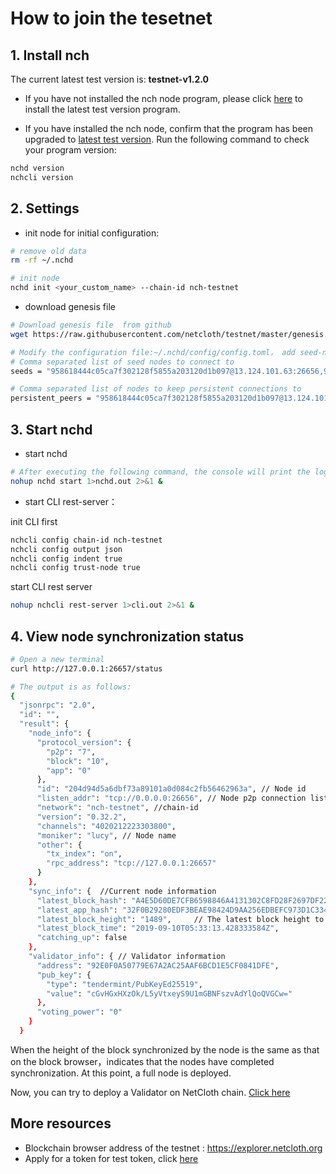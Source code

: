 # How to join the tesetnet

## 1. Install nch

The current latest test version is: **testnet-v1.2.0**

* If you have not installed the nch node program, please click [here](../software/how-to-install.md) to install the latest test version program.

* If you have installed the nch node, confirm that the program has been upgraded to [latest test version](../software/how-to-install.md#the-latest-version). Run the following command to check your program version:

```bash
nchd version
nchcli version
```

## 2. Settings

* init node for initial configuration:

```bash
# remove old data
rm -rf ~/.nchd

# init node
nchd init <your_custom_name> --chain-id nch-testnet
```

* download genesis file

```bash
# Download genesis file  from github
wget https://raw.githubusercontent.com/netcloth/testnet/master/genesis.json -O  ~/.nchd/config/genesis.json

# Modify the configuration file:~/.nchd/config/config.toml， add seed-nodes as follows:
# Comma separated list of seed nodes to connect to
seeds = "958618444c05ca7f302128f5855a203120d1b097@13.124.101.63:26656,9a6f6284dda861246a97ac2b3e2b4d4e7a8f7d68@13.58.188.155:26656,da767a7a735500331ab70ddec95b88664fc637f7@18.191.12.61:26656"

# Comma separated list of nodes to keep persistent connections to
persistent_peers = "958618444c05ca7f302128f5855a203120d1b097@13.124.101.63:26656,9a6f6284dda861246a97ac2b3e2b4d4e7a8f7d68@13.58.188.155:26656,da767a7a735500331ab70ddec95b88664fc637f7@18.191.12.61:26656"
```

## 3. Start nchd

* start nchd
  
```bash
# After executing the following command, the console will print the log
nohup nchd start 1>nchd.out 2>&1 &
```

* start CLI rest-server：

init CLI first

```bash
nchcli config chain-id nch-testnet
nchcli config output json
nchcli config indent true
nchcli config trust-node true
```

start CLI rest server

```bash
nohup nchcli rest-server 1>cli.out 2>&1 &
```

## 4. View node synchronization status

```bash
# Open a new terminal
curl http://127.0.0.1:26657/status

# The output is as follows:
{
  "jsonrpc": "2.0",
  "id": "",
  "result": {
    "node_info": {
      "protocol_version": {
        "p2p": "7",
        "block": "10",
        "app": "0"
      },
      "id": "204d94d5a6dbf73a89101a0d084c2fb56462963a", // Node id
      "listen_addr": "tcp://0.0.0.0:26656", // Node p2p connection listening address
      "network": "nch-testnet", //chain-id
      "version": "0.32.2",
      "channels": "4020212223303800",
      "moniker": "lucy", // Node name
      "other": {
        "tx_index": "on",
        "rpc_address": "tcp://127.0.0.1:26657"
      }
    },
    "sync_info": {  //Current node information
      "latest_block_hash": "A4E5D60DE7CFB6598846A4131302C8FD28F2697DF2291B33B0892A9EACB562D8", // Latest block hash
      "latest_app_hash": "32F0B29280EDF3BEAE98424D9AA256EDBEFC973D1C33431A8D74FCA3BC3B6582",
      "latest_block_height": "1489",     // The latest block height to which the current node is synchronized                                                      // Latest block height
      "latest_block_time": "2019-09-10T05:33:13.428333584Z",                                  // Latest block time
      "catching_up": false
    },
    "validator_info": { // Validator information
      "address": "92E0F0A50779E67A2AC25AAF6BCD1E5CF0841DFE",
      "pub_key": {
        "type": "tendermint/PubKeyEd25519",
        "value": "cGvHGxHXzOk/L5yVtxeyS9U1mGBNFszvAdYlQoQVGCw="
      },
      "voting_power": "0"
    }
  }
```

When the height of the block synchronized by the node is the same as that on the block browser，indicates that the nodes have completed synchronization. At this point, a full node is deployed.

Now, you can try to deploy a Validator on NetCloth chain. [Click here](../validator/how-to-become-validator.md)

## More resources

* Blockchain browser address of the testnet : <https://explorer.netcloth.org>
* Apply for a token for test token, click [here](./testcoin.md)
